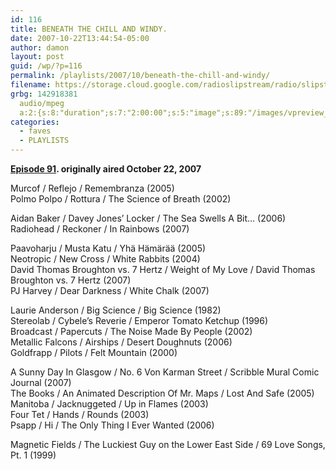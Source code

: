 ```yaml
---
id: 116
title: BENEATH THE CHILL AND WINDY.
date: 2007-10-22T13:44:54-05:00
author: damon
layout: post
guid: /wp/?p=116
permalink: /playlists/2007/10/beneath-the-chill-and-windy/
filename: https://storage.cloud.google.com/radioslipstream/radio/slipstream-91.mp3
grbg: 142918381
  audio/mpeg
  a:2:{s:8:"duration";s:7:"2:00:00";s:5:"image";s:89:"/images/vpreview_center.png";}
categories:
  - faves
  - PLAYLISTS
---
```


**[Episode 91](https://storage.cloud.google.com/radioslipstream/radio/slipstream-91.mp3). originally aired October 22, 2007**

Murcof / Reflejo / Remembranza (2005)  
Polmo Polpo / Rottura / The Science of Breath (2002)

Aidan Baker / Davey Jones’ Locker / The Sea Swells A Bit… (2006)  
Radiohead / Reckoner / In Rainbows (2007)

Paavoharju / Musta Katu / Yhä Hämärää (2005)  
Neotropic / New Cross / White Rabbits (2004)  
David Thomas Broughton vs. 7 Hertz / Weight of My Love / David Thomas Broughton vs. 7 Hertz (2007)  
PJ Harvey / Dear Darkness / White Chalk (2007)

Laurie Anderson / Big Science / Big Science (1982)  
Stereolab / Cybele’s Reverie / Emperor Tomato Ketchup (1996)  
Broadcast / Papercuts / The Noise Made By People (2002)  
Metallic Falcons / Airships / Desert Doughnuts (2006)  
Goldfrapp / Pilots / Felt Mountain (2000)

A Sunny Day In Glasgow / No. 6 Von Karman Street / Scribble Mural Comic Journal (2007)  
The Books / An Animated Description Of Mr. Maps / Lost And Safe (2005)  
Manitoba / Jacknuggeted / Up in Flames (2003)  
Four Tet / Hands / Rounds (2003)  
Psapp / Hi / The Only Thing I Ever Wanted (2006)

Magnetic Fields / The Luckiest Guy on the Lower East Side / 69 Love Songs, Pt. 1 (1999)
